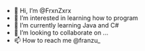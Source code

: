 - 👋 Hi, I’m @FrxnZxrx
- 👀 I’m interested in learning how to program
- 🌱 I’m currently learning Java and C#
- 💞️ I’m looking to collaborate on ...
- 📫 How to reach me @franzu_

<!---
FrxnZxrx/FrxnZxrx is a ✨ special ✨ repository because its `README.md` (this file) appears on your GitHub profile.
You can click the Preview link to take a look at your changes.
--->
